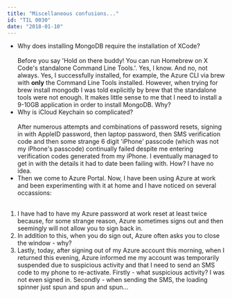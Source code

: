 ```yaml
---
title: "Miscellaneous confusions..."
id: "TIL 0030"
date: "2018-01-10"
---
```


* Why does installing MongoDB require the installation of XCode? <br/><br/>
Before you say 'Hold on there buddy! You can run Homebrew on X Code's standalone Command Line Tools.'. Yes, I know. And no, not always. Yes, I successfully installed, for example, the Azure CLI via brew with **only** the Command Line Tools installed. However, when trying for brew install mongodb I was told explicitly by brew that the standalone tools were not enough. It makes little sense to me that I need to install a 9-10GB application in order to install MongoDB. Why?
* Why is iCloud Keychain so complicated? <br/><br/>
After numerous attempts and combinations of password resets, signing in with AppleID password, then laptop password, then SMS verification code and then some strange 6 digit 'iPhone' passcode (which was not my iPhone's passcode) continually failed despite me entering verification codes generated from my iPhone. I eventually managed to get in with the details it had to date been failing with. How? I have no idea. 
* Then we come to Azure Portal. Now, I have been using Azure at work and been experimenting with it at home and I have noticed on several occassions: <br/><br/>
1. I have had to have my Azure password at work reset at least twice because, for some strange reason, Azure sometimes signs out and then seemingly will not allow you to sign back in. 
2. In addition to this, when you do sign out, Azure often asks you to close the window - why? 
3. Lastly, today, after signing out of my Azure account this morning, when I returned this evening, Azure informed me my account was temporarily suspended due to suspicious activity and that I need to send an SMS code to my phone to re-activate. Firstly - what suspicious activity? I was not even signed in. Secondly - when sending the SMS, the loading spinner just spun and spun and spun... 





